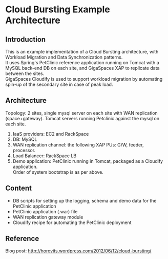 Cloud Bursting Example Architecture
===================================

Introduction
------------
This is an example implementation of a Cloud Bursting architecture, with Workload Migration and Data Synchronization patterns.  
It uses Spring's PetClinic reference application running on Tomcat with a MySQL back-end DB on each site, and GigaSpaces XAP to replicate data between the sites.  
GigaSpaces Cloudify is used to support workload migration by automating spin-up of the secondary site in case of peak load.

Architecture
------------
Topology: 2 sites, single mysql server on each site with WAN replication (space+gateway). Tomcat servers running Petclinic against the mysql on each site.  
1.	IaaS providers: EC2 and RackSpace  
2.	DB: MySQL  
3.	WAN replication channel: the following XAP PUs: G/W, feeder, processor.  
4.	Load Balancer: RackSpace LB  
5.	Demo application: PetClinic running in Tomcat, packaged as a Cloudify application.  
Order of system bootstrap is as per above.  

Content
-------
* DB scripts for setting up the logging, schema and demo data for the PetClinic application
* PetClinic application (.war) file
* WAN replication gateway module
* Cloudify recipe for automating the PetClinic deployment

Reference
---------
Blog post: http://horovits.wordpress.com/2012/06/12/cloud-bursting/
